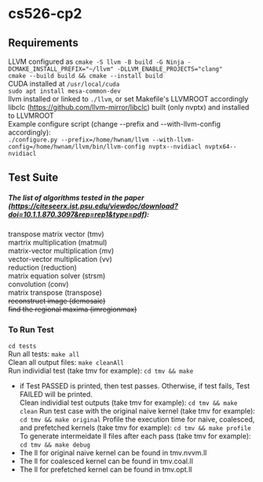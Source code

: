 # cs526-cp2

## Requirements
LLVM configured as `cmake -S llvm -B build -G Ninja -DCMAKE_INSTALL_PREFIX="~/llvm" -DLLVM_ENABLE_PROJECTS="clang"`  
`cmake --build build && cmake --install build`    
CUDA installed at `/usr/local/cuda`  
`sudo apt install mesa-common-dev`  
llvm installed or linked to `./llvm`, or set Makefile's LLVMROOT accordingly  
libclc (https://github.com/llvm-mirror/libclc) built (only nvptx) and installed to LLVMROOT  
Example configure script (change --prefix and --with-llvm-config accordingly):  
`./configure.py --prefix=/home/hwnam/llvm --with-llvm-config=/home/hwnam/llvm/bin/llvm-config nvptx--nvidiacl nvptx64--nvidiacl`

## Test Suite
##### The list of algorithms tested in the paper (https://citeseerx.ist.psu.edu/viewdoc/download?doi=10.1.1.870.3097&rep=rep1&type=pdf):
transpose matrix vector (tmv)  
martrix multiplication (matmul)  
matrix-vector multiplication (mv)  
vector-vector multiplication (vv)  
reduction (reduction)  
matrix equation solver (strsm)  
convolution (conv)  
matrix transpose (transpose)  
~~reconstruct image (demosaic)~~ <br>
~~find the regional maxima (imregionmax)~~

### To Run Test
`cd tests`  
Run all tests: `make all`  
Clean all output files: `make cleanAll`  
Run individial test (take tmv for example): `cd tmv && make`  
- if Test PASSED is printed, then test passes. Otherwise, if test fails, Test FAILED will be printed.<br>
Clean individial test outputs (take tmv for example): `cd tmv && make clean`
Run test case with the original naive kernel (take tmv for example): `cd tmv && make original`
Profile the execution time for naive, coalesced, and prefetched kernels (take tmv for example): `cd tmv && make profile`
To generate intermeidate ll files after each pass (take tmv for example): `cd tmv && make debug`
- The ll for original naive kernel can be found in tmv.nvvm.ll
- The ll for coalesced kernel can be found in tmv.coal.ll
- The ll for prefetched kernel can be found in tmv.opt.ll
